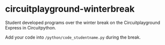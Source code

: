 # circuitplayground-winterbreak
Student developed programs over the winter break on the Circuitplayground Express in Circuitpython.

Add your code into `/python/code_studentname.py` during the break.

